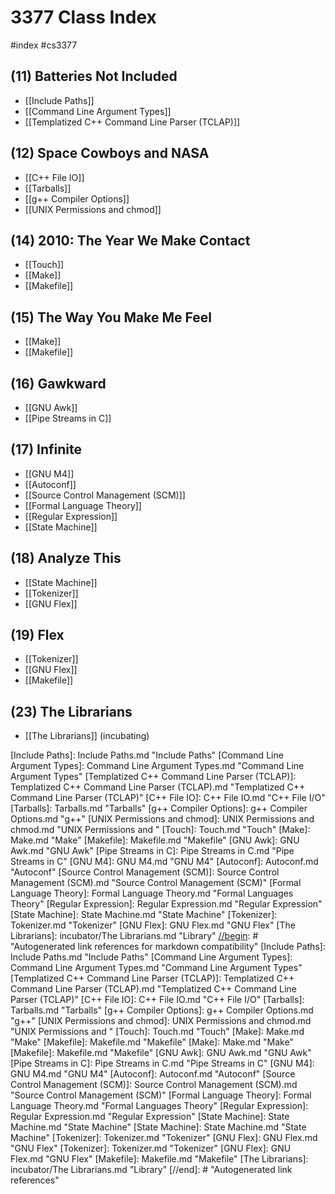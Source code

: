 # 3377 Class Index
#index #cs3377 

## (11) Batteries Not Included
- [[Include Paths]]
- [[Command Line Argument Types]]
- [[Templatized C++ Command Line Parser (TCLAP)]]

## (12) Space Cowboys and NASA
- [[C++ File IO]]
- [[Tarballs]]
- [[g++ Compiler Options]]
- [[UNIX Permissions and chmod]]

## (14) 2010: The Year We Make Contact
- [[Touch]]
- [[Make]]
- [[Makefile]]

## (15) The Way You Make Me Feel
- [[Make]]
- [[Makefile]]

## (16) Gawkward
- [[GNU Awk]]
- [[Pipe Streams in C]]

## (17) Infinite
- [[GNU M4]]
- [[Autoconf]]
- [[Source Control Management (SCM)]]
- [[Formal Language Theory]]
- [[Regular Expression]]
- [[State Machine]]

## (18) Analyze This
- [[State Machine]]
- [[Tokenizer]]
- [[GNU Flex]]

## (19) Flex
- [[Tokenizer]]
- [[GNU Flex]]
- [[Makefile]]

## (23) The Librarians
- [[The Librarians]] (incubating)

[//begin]: # "Autogenerated link references for markdown compatibility"
[Include Paths]: Include Paths.md "Include Paths"
[Command Line Argument Types]: Command Line Argument Types.md "Command Line Argument Types"
[Templatized C++ Command Line Parser (TCLAP)]: Templatized C++ Command Line Parser (TCLAP).md "Templatized C++ Command Line Parser (TCLAP)"
[C++ File IO]: C++ File IO.md "C++ File I/O"
[Tarballs]: Tarballs.md "Tarballs"
[g++ Compiler Options]: g++ Compiler Options.md "g++"
[UNIX Permissions and chmod]: UNIX Permissions and chmod.md "UNIX Permissions and "
[Touch]: Touch.md "Touch"
[Make]: Make.md "Make"
[Makefile]: Makefile.md "Makefile"
[GNU Awk]: GNU Awk.md "GNU Awk"
[Pipe Streams in C]: Pipe Streams in C.md "Pipe Streams in C"
[GNU M4]: GNU M4.md "GNU M4"
[Autoconf]: Autoconf.md "Autoconf"
[Source Control Management (SCM)]: Source Control Management (SCM).md "Source Control Management (SCM)"
[Formal Language Theory]: Formal Language Theory.md "Formal Languages Theory"
[Regular Expression]: Regular Expression.md "Regular Expression"
[State Machine]: State Machine.md "State Machine"
[Tokenizer]: Tokenizer.md "Tokenizer"
[GNU Flex]: GNU Flex.md "GNU Flex"
[The Librarians]: incubator/The Librarians.md "Library"
[//begin]: # "Autogenerated link references for markdown compatibility"
[Include Paths]: Include Paths.md "Include Paths"
[Command Line Argument Types]: Command Line Argument Types.md "Command Line Argument Types"
[Templatized C++ Command Line Parser (TCLAP)]: Templatized C++ Command Line Parser (TCLAP).md "Templatized C++ Command Line Parser (TCLAP)"
[C++ File IO]: C++ File IO.md "C++ File I/O"
[Tarballs]: Tarballs.md "Tarballs"
[g++ Compiler Options]: g++ Compiler Options.md "g++"
[UNIX Permissions and chmod]: UNIX Permissions and chmod.md "UNIX Permissions and "
[Touch]: Touch.md "Touch"
[Make]: Make.md "Make"
[Makefile]: Makefile.md "Makefile"
[Make]: Make.md "Make"
[Makefile]: Makefile.md "Makefile"
[GNU Awk]: GNU Awk.md "GNU Awk"
[Pipe Streams in C]: Pipe Streams in C.md "Pipe Streams in C"
[GNU M4]: GNU M4.md "GNU M4"
[Autoconf]: Autoconf.md "Autoconf"
[Source Control Management (SCM)]: Source Control Management (SCM).md "Source Control Management (SCM)"
[Formal Language Theory]: Formal Language Theory.md "Formal Languages Theory"
[Regular Expression]: Regular Expression.md "Regular Expression"
[State Machine]: State Machine.md "State Machine"
[State Machine]: State Machine.md "State Machine"
[Tokenizer]: Tokenizer.md "Tokenizer"
[GNU Flex]: GNU Flex.md "GNU Flex"
[Tokenizer]: Tokenizer.md "Tokenizer"
[GNU Flex]: GNU Flex.md "GNU Flex"
[Makefile]: Makefile.md "Makefile"
[The Librarians]: incubator/The Librarians.md "Library"
[//end]: # "Autogenerated link references"